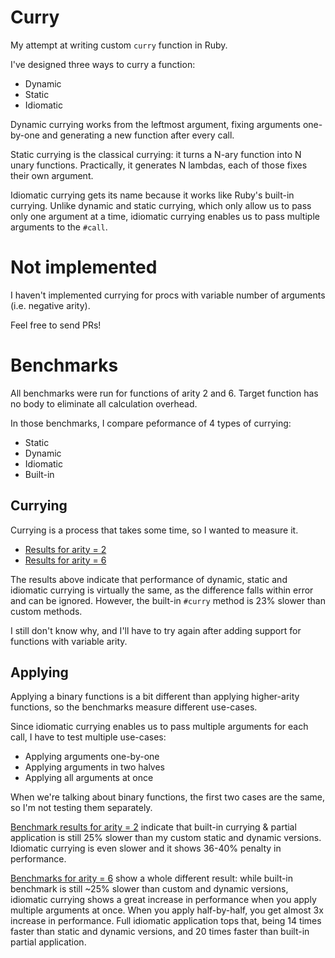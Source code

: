 # Curry

My attempt at writing custom `curry` function in Ruby.

I've designed three ways to curry a function:

* Dynamic
* Static
* Idiomatic

Dynamic currying works from the leftmost argument, fixing arguments one-by-one and generating a new function after every call.

Static currying is the classical currying: it turns a N-ary function into N unary functions. Practically, it generates N lambdas, each of those fixes their own argument.

Idiomatic currying gets its name because it works like Ruby's built-in currying. Unlike dynamic and static currying, which only allow us to pass only one argument at a time, idiomatic currying enables us to pass multiple arguments to the `#call`.

# Not implemented

I haven't implemented currying for procs with variable number of arguments (i.e. negative arity).

Feel free to send PRs!

# Benchmarks

All benchmarks were run for functions of arity 2 and 6. Target function has no body to eliminate all calculation overhead.

In those benchmarks, I compare peformance of 4 types of currying:

* Static
* Dynamic
* Idiomatic
* Built-in

## Currying

Currying is a process that takes some time, so I wanted to measure it.

* [Results for arity = 2](https://benchmark.fyi/3f)
* [Results for arity = 6](https://benchmark.fyi/3g)

The results above indicate that performance of dynamic, static and idiomatic currying is virtually the same, as the difference falls within error and can be ignored. However, the built-in `#curry` method is 23% slower than custom methods.

I still don't know why, and I'll have to try again after adding support for functions with variable arity.

## Applying

Applying a binary functions is a bit different than applying higher-arity functions, so the benchmarks measure different use-cases.

Since idiomatic currying enables us to pass multiple arguments for each call, I have to test multiple use-cases:

* Applying arguments one-by-one
* Applying arguments in two halves
* Applying all arguments at once

When we're talking about binary functions, the first two cases are the same, so I'm not testing them separately.

[Benchmark results for arity = 2](https://benchmark.fyi/3h) indicate that built-in currying & partial application is still 25% slower than my custom static and dynamic versions. Idiomatic currying is even slower and it shows 36-40% penalty in performance.

[Benchmarks for arity = 6](https://benchmark.fyi/3i) show a whole different result: while built-in benchmark is still ~25% slower than custom and dynamic versions, idiomatic currying shows a great increase in performance when you apply multiple arguments at once. When you apply half-by-half, you get almost 3x increase in performance. Full idiomatic application tops that, being 14 times faster than static and dynamic versions, and 20 times faster than built-in partial application.

